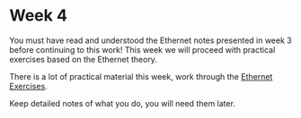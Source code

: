 # Week 4

You must have read and understood the Ethernet notes presented in week 3 before continuing to this work! This week we will proceed with practical exercises based on the Ethernet theory.

There is a lot of practical material this week, work through the [Ethernet Exercises](https://johnoraw-education.gitbook.io/networking/ethernetpractice).&#x20;

Keep detailed notes of what you do, you will need them later.&#x20;
